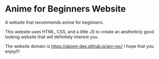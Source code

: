 # Anime for Beginners Website #

A website that recommends anime for beginners.

This website uses HTML, CSS, and a little JS to create an aestheticly good looking website that will definitely interest you.

The website domain is <https://akomi-dev.github.io/ani-rec/>
I hope that you enjoy!!!
